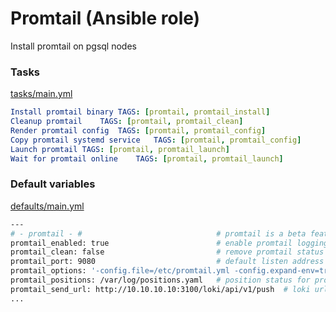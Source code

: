 # Promtail (Ansible role)

Install promtail on pgsql nodes

### Tasks

[tasks/main.yml](tasks/main.yml)

```yaml
Install promtail binary	TAGS: [promtail, promtail_install]
Cleanup promtail	TAGS: [promtail, promtail_clean]
Render promtail config	TAGS: [promtail, promtail_config]
Copy promtail systemd service	TAGS: [promtail, promtail_config]
Launch promtail	TAGS: [promtail, promtail_launch]
Wait for promtail online	TAGS: [promtail, promtail_launch]
```

### Default variables

[defaults/main.yml](defaults/main.yml)


```bash
---
# - promtail - #                              # promtail is a beta feature which requires manual deployment
promtail_enabled: true                        # enable promtail logging collector?
promtail_clean: false                         # remove promtail status file? false by default
promtail_port: 9080                           # default listen address for promtail
promtail_options: '-config.file=/etc/promtail.yml -config.expand-env=true'
promtail_positions: /var/log/positions.yaml   # position status for promtail
promtail_send_url: http://10.10.10.10:3100/loki/api/v1/push  # loki url to receive logs
...
```